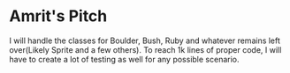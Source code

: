 # Amrit's Pitch

I will handle the classes for Boulder, Bush, Ruby and
whatever remains left over(Likely Sprite and a few others). To reach 1k lines of proper code, I
will have to create a lot of testing as well for any possible scenario.

